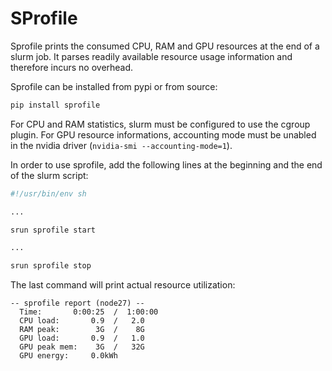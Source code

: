 # SProfile

Sprofile prints the consumed CPU, RAM and GPU resources at the end of a slurm job.
It parses readily available resource usage information and therefore incurs no overhead.

Sprofile can be installed from pypi or from source:

```sh
pip install sprofile
```

For CPU and RAM statistics, slurm must be configured to use the cgroup plugin.
For GPU resource informations, accounting mode must be unabled in the nvidia driver (`nvidia-smi --accounting-mode=1`).

In order to use sprofile, add the following lines at the beginning and the end of the slurm script:

```sh
#!/usr/bin/env sh

...

srun sprofile start

...

srun sprofile stop
```

The last command will print actual resource utilization:

```
-- sprofile report (node27) --
  Time:       0:00:25  /  1:00:00
  CPU load:       0.9  /   2.0
  RAM peak:        3G  /    8G
  GPU load:       0.9  /   1.0
  GPU peak mem:    3G  /   32G
  GPU energy:     0.0kWh
```
